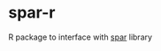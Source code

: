  spar-r
=================================================

R package to interface with [spar](https://github.com/B0RJA/spar) library
